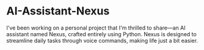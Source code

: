 # AI-Assistant-Nexus
I've been working on a personal project that I'm thrilled to share—an AI assistant named Nexus, crafted entirely using Python. Nexus is designed to streamline daily tasks through voice commands, making life just a bit easier.
